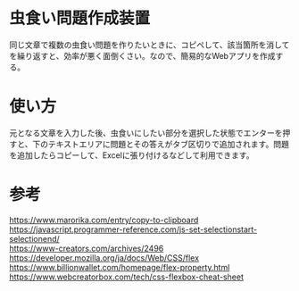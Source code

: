# 虫食い問題作成装置
同じ文章で複数の虫食い問題を作りたいときに、コピペして、該当箇所を消してを繰り返すと、効率が悪く面倒くさい。なので、簡易的なWebアプリを作成する。
# 使い方
元となる文章を入力した後、虫食いにしたい部分を選択した状態でエンターを押すと、下のテキストエリアに問題とその答えがタブ区切りで追加されます。問題を追加したらコピーして、Excelに張り付けるなどして利用できます。
# 参考
https://www.marorika.com/entry/copy-to-clipboard  
https://javascript.programmer-reference.com/js-set-selectionstart-selectionend/  
https://www-creators.com/archives/2496  
https://developer.mozilla.org/ja/docs/Web/CSS/flex  
https://www.billionwallet.com/homepage/flex-property.html  
https://www.webcreatorbox.com/tech/css-flexbox-cheat-sheet